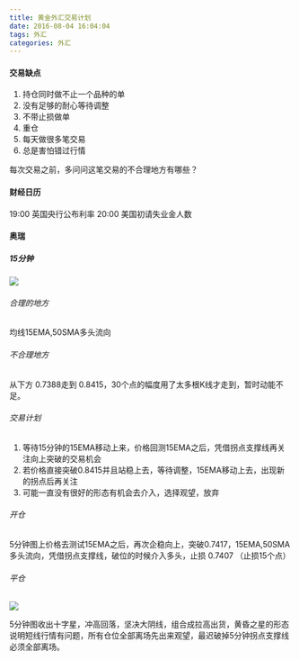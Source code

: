 ```yaml
---
title: 黄金外汇交易计划
date: 2016-08-04 16:04:04
tags: 外汇
categories: 外汇
---
```


#### 交易缺点
1. 持仓同时做不止一个品种的单
2. 没有足够的耐心等待调整
3. 不带止损做单
4. 重仓
5. 每天做很多笔交易
6. 总是害怕错过行情

每次交易之前，多问问这笔交易的不合理地方有哪些？

#### 财经日历
19:00 英国央行公布利率
20:00 美国初请失业金人数

#### 奥瑞

##### 15分钟

![](http://jongrow.oss-cn-beijing.aliyuncs.com/20160804%E5%A5%A5%E7%91%9E/15%E5%88%86%E9%92%9F.png)


###### 合理的地方
均线15EMA,50SMA多头流向
###### 不合理地方
从下方 0.7388走到 0.8415，30个点的幅度用了太多根K线才走到，暂时动能不足。  
###### 交易计划
1. 等待15分钟的15EMA移动上来，价格回测15EMA之后，凭借拐点支撑线再关注向上突破的交易机会  
2. 若价格直接突破0.8415并且站稳上去，等待调整，15EMA移动上去，出现新的拐点后再关注
3. 可能一直没有很好的形态有机会去介入，选择观望，放弃  

###### 开仓
5分钟图上价格去测试15EMA之后，再次企稳向上，突破0.7417，15EMA,50SMA多头流向，凭借拐点支撑线，破位的时候介入多头，止损 0.7407 （止损15个点） 
###### 平仓
![](http://jongrow.oss-cn-beijing.aliyuncs.com/20160804%E5%A5%A5%E7%91%9E/5%E5%88%86%E9%92%9F%E7%A6%BB%E5%9C%BA.png)

5分钟图收出十字星，冲高回落，坚决大阴线，组合成拉高出货，黄昏之星的形态说明短线行情有问题，所有仓位全部离场先出来观望，最迟破掉5分钟拐点支撑线必须全部离场。

